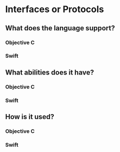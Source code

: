 # Interfaces or Protocols

## What does the language support?

### Objective C 

### Swift

## What abilities does it have?

### Objective C 

### Swift

## How is it used?

### Objective C 

### Swift
